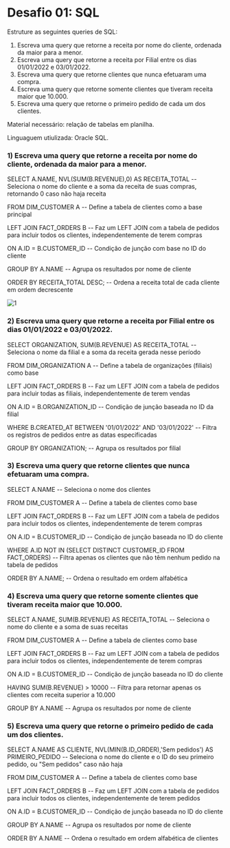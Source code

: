 # Desafio 01: SQL

Estruture as seguintes queries de SQL:
1) Escreva uma query que retorne a receita por nome do cliente, ordenada da maior para a menor.
2) Escreva uma query que retorne a receita por Filial entre os dias 01/01/2022 e 03/01/2022.
3) Escreva uma query que retorne clientes que nunca efetuaram uma compra.
4) Escreva uma query que retorne somente clientes que tiveram receita maior que 10.000.
5) Escreva uma query que retorne o primeiro pedido de cada um dos clientes.

<p>Material necessário: relação de tabelas em planilha.
<p>Linguaguem utiulizada: Oracle SQL.

### 1) Escreva uma query que retorne a receita por nome do cliente, ordenada da maior para a menor.
   
<p>SELECT A.NAME, NVL(SUM(B.REVENUE),0) AS RECEITA_TOTAL  -- Seleciona o nome do cliente e a soma da receita de suas compras, retornando 0 caso não haja receita
<p>FROM DIM_CUSTOMER A  -- Define a tabela de clientes como a base principal
<p>LEFT JOIN FACT_ORDERS B  -- Faz um LEFT JOIN com a tabela de pedidos para incluir todos os clientes, independentemente de terem compras
<p>ON A.ID = B.CUSTOMER_ID  -- Condição de junção com base no ID do cliente
<p>GROUP BY A.NAME  -- Agrupa os resultados por nome de cliente
<p>ORDER BY RECEITA_TOTAL DESC;  -- Ordena a receita total de cada cliente em ordem decrescente

![1](https://github.com/user-attachments/assets/e1228244-4d1f-4351-a75f-44c7ad3fc489)

### 2) Escreva uma query que retorne a receita por Filial entre os dias 01/01/2022 e 03/01/2022.

<p>SELECT ORGANIZATION, SUM(B.REVENUE) AS RECEITA_TOTAL  -- Seleciona o nome da filial e a soma da receita gerada nesse período
<p>FROM DIM_ORGANIZATION A  -- Define a tabela de organizações (filiais) como base
<p>LEFT JOIN FACT_ORDERS B  -- Faz um LEFT JOIN com a tabela de pedidos para incluir todas as filiais, independentemente de terem vendas
<p>ON A.ID = B.ORGANIZATION_ID  -- Condição de junção baseada no ID da filial
<p>WHERE B.CREATED_AT BETWEEN '01/01/2022' AND '03/01/2022'  -- Filtra os registros de pedidos entre as datas especificadas
<p>GROUP BY ORGANIZATION;  -- Agrupa os resultados por filial

 
### 3) Escreva uma query que retorne clientes que nunca efetuaram uma compra.

<p>SELECT A.NAME  -- Seleciona o nome dos clientes
<p>FROM DIM_CUSTOMER A  -- Define a tabela de clientes como base
<p>LEFT JOIN FACT_ORDERS B  -- Faz um LEFT JOIN com a tabela de pedidos para incluir todos os clientes, independentemente de terem compras
<p>ON A.ID = B.CUSTOMER_ID  -- Condição de junção baseada no ID do cliente
<p>WHERE A.ID NOT IN (SELECT DISTINCT CUSTOMER_ID FROM FACT_ORDERS)  -- Filtra apenas os clientes que não têm nenhum pedido na tabela de pedidos
<p>ORDER BY A.NAME;  -- Ordena o resultado em ordem alfabética

### 4) Escreva uma query que retorne somente clientes que tiveram receita maior que 10.000.

<p>SELECT A.NAME, SUM(B.REVENUE) AS RECEITA_TOTAL  -- Seleciona o nome do cliente e a soma de suas receitas
<p>FROM DIM_CUSTOMER A  -- Define a tabela de clientes como base
<p>LEFT JOIN FACT_ORDERS B  -- Faz um LEFT JOIN com a tabela de pedidos para incluir todos os clientes, independentemente de terem compras
<p>ON A.ID = B.CUSTOMER_ID  -- Condição de junção baseada no ID do cliente
<p>HAVING SUM(B.REVENUE) > 10000  -- Filtra para retornar apenas os clientes com receita superior a 10.000
<p>GROUP BY A.NAME  -- Agrupa os resultados por nome de cliente

  
### 5) Escreva uma query que retorne o primeiro pedido de cada um dos clientes.

<p>SELECT A.NAME AS CLIENTE, NVL(MIN(B.ID_ORDER),'Sem pedidos') AS PRIMEIRO_PEDIDO  -- Seleciona o nome do cliente e o ID do seu primeiro pedido, ou "Sem pedidos" caso não haja
<p>FROM DIM_CUSTOMER A  -- Define a tabela de clientes como base
<p>LEFT JOIN FACT_ORDERS B  -- Faz um LEFT JOIN com a tabela de pedidos para incluir todos os clientes, independentemente de terem pedidos
<p>ON A.ID = B.CUSTOMER_ID  -- Condição de junção baseada no ID do cliente
<p>GROUP BY A.NAME  -- Agrupa os resultados por nome de cliente
<p>ORDER BY A.NAME  -- Ordena o resultado em ordem alfabética de clientes
